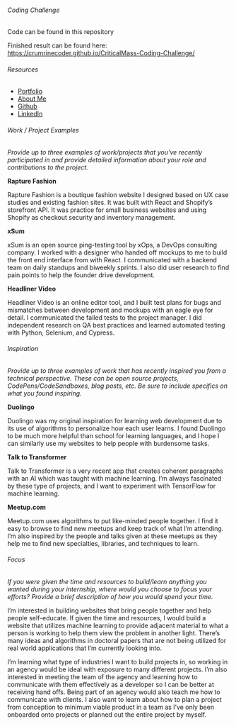 ###### Coding Challenge

Code can be found in this repository 

Finished result can be found here:
https://crumrinecoder.github.io/CriticalMass-Coding-Challenge/

###### Resources

* [Portfolio](crumrinecoder.com)
* [About Me](https://nicolascrumrine.com/#/about)
* [Github](https://github.com/CrumrineCoder)
* [LinkedIn](https://www.linkedin.com/in/nicolas-crumrine-50899b120/)

###### Work / Project Examples
*Provide up to three examples of work/projects that you've recently participated in and provide detailed information about your role and contributions to the project.*
 
**Rapture Fashion**

Rapture Fashion is a boutique fashion website I designed based on UX case studies and existing fashion sites. It was built with React and Shopify’s storefront API. It was practice for small business websites and using Shopify as checkout security and inventory management. 

 
**xSum**

xSum is an open source ping-testing tool by xOps, a DevOps consulting company. I worked with a designer who handed off mockups to me to build the front end interface from with React. I communicated with a backend team on daily standups and biweekly sprints. I also did user research to find pain points to help the founder drive development. 

 
**Headliner Video**

Headliner Video is an online editor tool, and I built test plans for bugs and mismatches between development and mockups with an eagle eye for detail. I communicated the failed tests to the project manager. I did independent research on QA best practices and learned automated testing with Python, Selenium, and Cypress. 

 
 
###### Inspiration
*Provide up to three examples of work that has recently inspired you from a technical perspective. These can be open source projects, CodePens/CodeSandboxes, blog posts, etc. Be sure to include specifics on what you found inspiring.*
 
**Duolingo**

Duolingo was my original inspiration for learning web development due to its use of algorithms to personalize how each user learns. I found Duolingo to be much more helpful than school for learning languages, and I hope I can similarly use my websites to help people with burdensome tasks.

 
**Talk to Transformer**

Talk to Transformer is a very recent app that creates coherent paragraphs with an AI which was taught with machine learning. I’m always fascinated by these type of projects, and I want to experiment with TensorFlow for machine learning.

 
**Meetup.com**

Meetup.com uses algorithms to put like-minded people together. I find it easy to browse to find new meetups and keep track of what I’m attending. I’m also inspired by the people and talks given at these meetups as they help me to find new specialties, libraries, and techniques to learn. 

 
 
###### Focus
*If you were given the time and resources to build/learn anything you wanted during your internship, where would you choose to focus your efforts? Provide a brief description of how you would spend your time.*

I’m interested in building websites that bring people together and help people self-educate. If given the time and resources, I would build a website that utilizes machine learning to provide adjacent material to what a person is working to help them view the problem in another light. There’s many ideas and algorithms in doctoral papers that are not being utilized for real world applications that I’m currently looking into. 

I’m learning what type of industries I want to build projects in, so working in an agency would be ideal with exposure to many different projects. I’m also interested in meeting the team of the agency and learning how to communicate with them effectively as a developer so I can be better at receiving hand offs. Being part of an agency would also teach me how to communicate with clients. I also want to learn about how to plan a project from conception to minimum viable product in a team as I’ve only been onboarded onto projects or planned out the entire project by myself.



